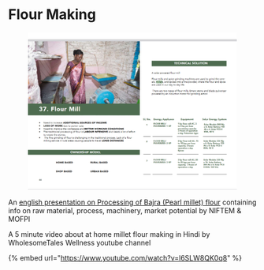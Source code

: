 # Flour Making

<figure><img src="../../../../.gitbook/assets/image (46).png" alt=""><figcaption></figcaption></figure>

An [english presentation on Processing of Bajra (Pearl millet) flour](https://niftem.ac.in/site/pmfme/processingnew/bajraflourprocessing.pdf) containing info on raw material, process, machinery, market potential by NIFTEM & MOFPI

A 5 minute video about at home millet flour making in Hindi by WholesomeTales Wellness youtube channel

{% embed url="https://www.youtube.com/watch?v=l6SLW8QK0q8" %}
